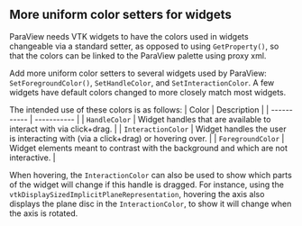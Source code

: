 ## More uniform color setters for widgets

ParaView needs VTK widgets to have the colors used in widgets changeable via a
standard setter, as opposed to using `GetProperty()`, so that the colors can
be linked to the ParaView palette using proxy xml.

Add more uniform color setters to several widgets used by ParaView:
`SetForegroundColor()`, `SetHandleColor`, and
`SetInteractionColor`. A few widgets have default colors changed to more
closely match most widgets.

The intended use of these colors is as follows:
| Color       | Description |
| ----------- | ----------- |
| `HandleColor`      | Widget handles that are available to interact with via click+drag.                   |
| `InteractionColor` | Widget handles the user is interacting with (via a click+drag) or hovering over.     |
| `ForegroundColor`  | Widget elements meant to contrast with the background and which are not interactive. |

When hovering, the `InteractionColor` can also be used to show which parts
of the widget will change if this handle is dragged. For instance, using the
`vtkDisplaySizedImplicitPlaneRepresentation`, hovering the axis also displays
the plane disc in the `InteractionColor`, to show it will change when the
axis is rotated.
